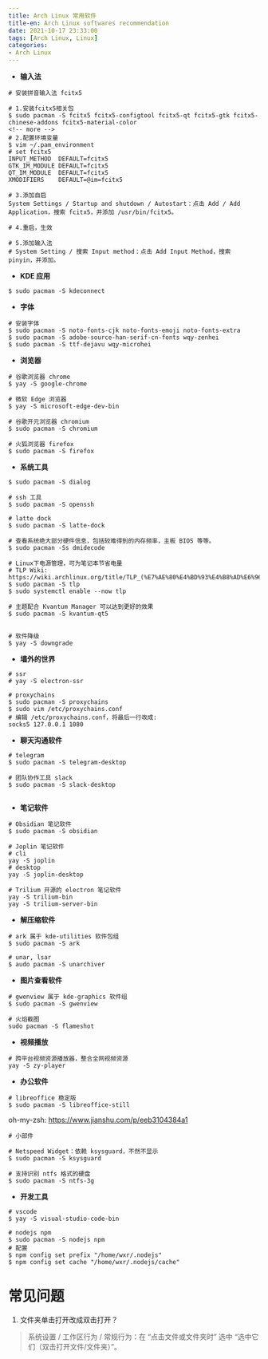 ```yaml
---
title: Arch Linux 常用软件
title-en: Arch Linux softwares recommendation
date: 2021-10-17 23:33:00
tags: [Arch Linux, Linux]
categories:
- Arch Linux
---
```


- **输入法**
```shell
# 安装拼音输入法 fcitx5

# 1.安装fcitx5相关包
$ sudo pacman -S fcitx5 fcitx5-configtool fcitx5-qt fcitx5-gtk fcitx5-chinese-addons fcitx5-material-color
<!-- more -->
# 2.配置环境变量
$ vim ~/.pam_environment
# set fcitx5
INPUT_METHOD  DEFAULT=fcitx5
GTK_IM_MODULE DEFAULT=fcitx5
QT_IM_MODULE  DEFAULT=fcitx5
XMODIFIERS    DEFAULT=@im=fcitx5

# 3.添加自启
System Settings / Startup and shutdown / Autostart：点击 Add / Add Application，搜索 fcitx5，并添加 /usr/bin/fcitx5。

# 4.重启，生效

# 5.添加输入法
# System Setting / 搜索 Input method：点击 Add Input Method，搜索 pinyin，并添加。
```

- **KDE 应用**
```shell
$ sudo pacman -S kdeconnect
```

- **字体**
```shell
# 安装字体
$ sudo pacman -S noto-fonts-cjk noto-fonts-emoji noto-fonts-extra
$ sudo pacman -S adobe-source-han-serif-cn-fonts wqy-zenhei
$ sudo pacman -S ttf-dejavu wqy-microhei
```

- **浏览器**
```shell
# 谷歌浏览器 chrome
$ yay -S google-chrome

# 微软 Edge 浏览器
$ yay -S microsoft-edge-dev-bin

# 谷歌开元浏览器 chromium
$ sudo pacman -S chromium

# 火狐浏览器 firefox
$ sudo pacman -S firefox
```

- **系统工具**
```shell
$ sudo pacman -S dialog

# ssh 工具
$ sudo pacman -S openssh

# latte dock
$ sudo pacman -S latte-dock

# 查看系统绝大部分硬件信息，包括较难得到的内存频率，主板 BIOS 等等。
$ sudo pacman -Ss dmidecode

# Linux下电源管理，可为笔记本节省电量
# TLP Wiki: https://wiki.archlinux.org/title/TLP_(%E7%AE%80%E4%BD%93%E4%B8%AD%E6%96%87)
$ sudo pacman -S tlp
$ sudo systemctl enable --now tlp

# 主题配合 Kvantum Manager 可以达到更好的效果
$ sudo pacman -S kvantum-qt5


# 软件降级
$ yay -S downgrade

```

- **墙外的世界**
```shell
# ssr
# yay -S electron-ssr

# proxychains
$ sudo pacman -S proxychains
$ sudo vim /etc/proxychains.conf
# 编辑 /etc/proxychains.conf，将最后一行改成: 
socks5 127.0.0.1 1080
```

- **聊天沟通软件**
```shell
# telegram
$ sudo pacman -S telegram-desktop

# 团队协作工具 slack
$ sudo pacman -S slack-desktop 


```

- **笔记软件**
```shell
# Obsidian 笔记软件
$ sudo pacman -S obsidian

# Joplin 笔记软件
# cli
yay -S joplin
# desktop
yay -S joplin-desktop

# Trilium 开源的 electron 笔记软件
yay -S trilium-bin
yay -S trilium-server-bin
```

- **解压缩软件**
```shell
# ark 属于 kde-utilities 软件包组
$ sudo pacman -S ark

# unar, lsar
$ audo pacman -S unarchiver
```

- **图片查看软件**
```shell
# gwenview 属于 kde-graphics 软件组
$ sudo pacman -S gwenview 

# 火焰截图
sudo pacman -S flameshot

```

- **视频播放**
```shell
# 跨平台视频资源播放器，整合全网视频资源
yay -S zy-player

```


- **办公软件**
```shell
# libreoffice 稳定版
$ sudo pacman -S libreoffice-still

```

oh-my-zsh: https://www.jianshu.com/p/eeb3104384a1

```shell
# 小部件

# Netspeed Widget：依赖 ksysguard，不然不显示
$ sudo pacman -S ksysguard

```

```shell
# 支持识别 ntfs 格式的硬盘
$ sudo pacman -S ntfs-3g
```

- **开发工具**
```shell
# vscode
$ yay -S visual-studio-code-bin

# nodejs npm
$ sudo pacman -S nodejs npm
# 配置
$ npm config set prefix "/home/wxr/.nodejs"
$ npm config set cache "/home/wxr/.nodejs/cache"
```


# 常见问题

1. 文件夹单击打开改成双击打开？
> 系统设置 / 工作区行为 / 常规行为：在 “点击文件或文件夹时” 选中 “选中它们（双击打开文件/文件夹）”。
